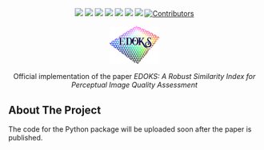 <div id="top">
  
<div align="center">
  <a href="https://wfxr.mit-license.org/2017"><img src="https://img.shields.io/badge/License-MIT-brightgreen.svg"/></a>
  <a href="https://www.python.org/downloads/release/python-380/"><img src="https://img.shields.io/badge/Python-3.8-007d9c?logo=python"/></a>
  <a href="https://opencv.org/"><img src="https://img.shields.io/badge/OpenCV--python-4.9-5C3EE8?style=flat&logo=OpenCV&logoColor=FFFFFF"/></a>
  <a href="https://numpy.org/"><img src="https://img.shields.io/badge/NumPy-1.21.6-4d77cf?&logo=numpy&logoColor=4d77cf"></a>
  <a href="https://pytorch.org/"><img src="https://img.shields.io/badge/Pytorch-1.12.0-orange?logo=pytorch&logoColor=red"></a>
  <a href="https://https://cmake.org/"><img src="https://img.shields.io/badge/CMake-3.12-064F8C?logo=cmake&logoColor=white"></a>
  <a href="https://gcc.gnu.org/"><img src="https://img.shields.io/badge/C++-11-blue.svg?style=flat&logo=c%2B%2B"/></a>
  <a href="https://github.com/antdimarino/EDOKS"><img src="https://img.shields.io/badge/Contributors-2-blue" alt="Contributors"/></a>
</div>
</div>
<!-- PROJECT LOGO -->
<br />
<div align="center">
  <a href="https://github.com/antdimarino/EDOKS">
    <img src="images/edoks.png" alt="Logo" style="width: 20%; height: 20%">
  </a>
  <p align="center">
    Official implementation of the paper <i>EDOKS: A Robust Similarity Index for Perceptual Image Quality Assessment</i>
</div>

## About The Project
The code for the Python package will be uploaded soon after the paper is published.
